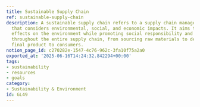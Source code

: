 ```yaml
---
title: Sustainable Supply Chain
ref: sustainable-supply-chain
description: A sustainable supply chain refers to a supply chain management approach
  that considers environmental, social, and economic impacts. It aims to reduce negative
  effects on the environment while promoting social responsibility and economic viability
  throughout the entire supply chain, from sourcing raw materials to delivering the
  final product to consumers.
notion_page_id: c270282e-1547-4c76-962c-3fa10f75a2a0
exported_at: '2025-06-16T14:24:32.842294+00:00'
tags:
- sustainability
- resources
- goals
category:
- Sustainability & Environment
id: GL49
---
```


